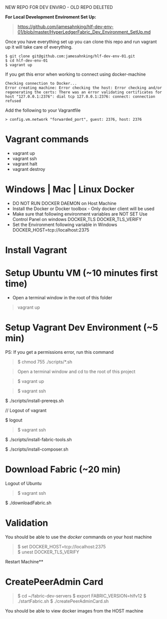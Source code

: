 NEW REPO FOR DEV ENVIRO - OLD REPO DELETED

**For Local Development Enviroment  Set Up:** 
> <https://github.com/jamesahnking/hlf-dev-env-01/blob/master/HyperLedgerFabric_Dev_Environment_SetUp.md>

Once you have everything set up you can clone this repo and run vagrant up it will take care of everything. 
```
$ git clone git@github.com:jamesahnking/hlf-dev-env-01.git
$ cd hlf-dev-env-01
$ vagrant up
```
If you get this error when working to connect using docker-machine

```
Checking connection to Docker...
Error creating machine: Error checking the host: Error checking and/or regenerating the certs: There was an error validating certificates for host "127.0.0.1:2376": dial tcp 127.0.0.1:2376: connect: connection refused
```

Add the following to your Vagrantfile

```
> config.vm.network "forwarded_port", guest: 2376, host: 2376
```

Vagrant commands
================
- vagrant up
- vagrant ssh
- vagrant halt
- vagrant destroy

Windows | Mac | Linux Docker
============================
+ DO NOT RUN DOCKER DAEMON on Host Machine
+ Install the Docker or Docker toolbox - Only docker client will be used
+ Make sure that following environment variables are NOT SET
  Use Control Panel on windows
  DOCKER_TLS
  DOCKER_TLS_VERIFY
+ Set the Environment following variable in Windows 
  DOCKER_HOST=tcp://localhost:2375

Install Vagrant
===============

Setup Ubuntu VM (~10 minutes first time)
========================================
+ Open a terminal window in the root of this folder
> vagrant up

Setup Vagrant Dev Environment (~5 min)
======================================
PS: If you get a permissions error, run this command
> $ chmod 755 ./scripts/*.sh

> Open a terminal window and cd to the root of this project

> $ vagrant up

> $ vagrant ssh

  $ ./scripts/install-prereqs.sh

// Logout of vagrant

  $ logout

> $ vagrant ssh

  $ ./scripts/install-fabric-tools.sh

  $ ./scripts/install-composer.sh

  

Download Fabric (~20 min)
=========================
Logout of Ubuntu
> $ vagrant ssh
  
  $ ./downloadFabric.sh

Validation
==========
You should be able to use the *docker* commands on your host machine
> $ set DOCKER_HOST=tcp://localhost:2375   
> $ unest DOCKER_TLS_VERIFY

Restart Machine**

CreatePeerAdmin Card
====================
 > $ cd ~/fabric-dev-servers
 > $ export FABRIC_VERSION=hlfv12
 > $ ./startFabric.sh
 > $ ./createPeerAdminCard.sh



You should be able to view docker images from the HOST machine 
